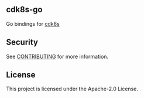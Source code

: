 ## cdk8s-go

Go bindings for [cdk8s](https://cdk8s.ok)


## Security

See [CONTRIBUTING](CONTRIBUTING.md#security-issue-notifications) for more information.

## License

This project is licensed under the Apache-2.0 License.

